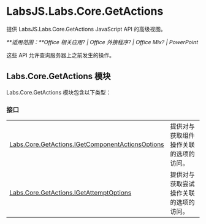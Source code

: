 
# <a name="labsjs.labs.core.getactions"></a>LabsJS.Labs.Core.GetActions
提供 LabsJS.Labs.Core.GetActions JavaScript API 的高级视图。

 _**适用范围：**Office 相关应用? | Office 外接程序? | Office Mix? | PowerPoint_

这些 API 允许查询服务器上之前发生的操作。 

## <a name="labs.core.getactions-module"></a>Labs.Core.GetActions 模块

Labs.Core.GetActions 模块包含以下类型：


### <a name="interfaces"></a>接口


|||
|:-----|:-----|
|[Labs.Core.GetActions.IGetComponentActionsOptions](../../reference/office-mix/labs.core.getactions.igetcomponentactionsoptions.md)|提供对与获取组件操作关联的选项的访问。|
|[Labs.Core.GetActions.IGetAttemptOptions](../../reference/office-mix/labs.core.getactions.igetattemptoptions.md)|提供对与获取尝试操作关联的选项的访问。|
